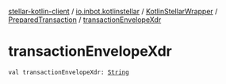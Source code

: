 [stellar-kotlin-client](../../../index.md) / [io.inbot.kotlinstellar](../../index.md) / [KotlinStellarWrapper](../index.md) / [PreparedTransaction](index.md) / [transactionEnvelopeXdr](./transaction-envelope-xdr.md)

# transactionEnvelopeXdr

`val transactionEnvelopeXdr: `[`String`](https://kotlinlang.org/api/latest/jvm/stdlib/kotlin/-string/index.html)